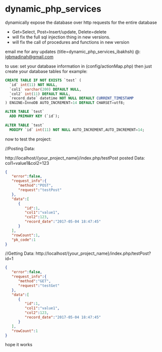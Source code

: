 # dynamic_php_services
dynamically expose the database over http requests for the entire database 
 * Get=Select, Post=Insert/update, Delete=delete
 * will fix the full sql injection thing in new versions.
 * will fix the call of procedures and functions in new version 
 
 email me for any updates (title=dynamic_php_services_ibakhsh) @: igbmadinah@gmail.com
 
 
 to use: set your database information in (config/actionMap.php)
 then just create your database tables for example: 
```SQL
CREATE TABLE IF NOT EXISTS `test` (
  `id` int(11) NOT NULL,
  `col1` varchar(200) DEFAULT NULL,
  `col2` int(11) DEFAULT NULL,
  `record_date` datetime NOT NULL DEFAULT CURRENT_TIMESTAMP
) ENGINE=InnoDB AUTO_INCREMENT=14 DEFAULT CHARSET=utf8;

ALTER TABLE `test`
  ADD PRIMARY KEY (`id`);
  
ALTER TABLE `test`
  MODIFY `id` int(11) NOT NULL AUTO_INCREMENT,AUTO_INCREMENT=14;
```

now to test the project: 

//Posting Data:

http://localhost/{your_project_name}/index.php/testPost
posted Data: col1=value1&col2=123
```JSON
{
   "error":false,
   "request_info":{
      "method":"POST",
      "request":"testPost"
   },
   "data":[
      {
         "id":1,
         "col1":"value1",
         "col2":123,
         "record_date":"2017-05-04 18:47:45"
      }
   ],
   "rowCount":1,
   "pk_code":1
}
```

//Getting Data: 
http://localhost/{your_project_name}/index.php/testPost?id=1
```JSON
{
   "error":false,
   "request_info":{
      "method":"GET",
      "request":"testGet"
   },
   "data":[
      {
         "id":1,
         "col1":"value1",
         "col2":123,
         "record_date":"2017-05-04 18:47:45"
      }
   ],
   "rowCount":1
}
```

hope it works 

